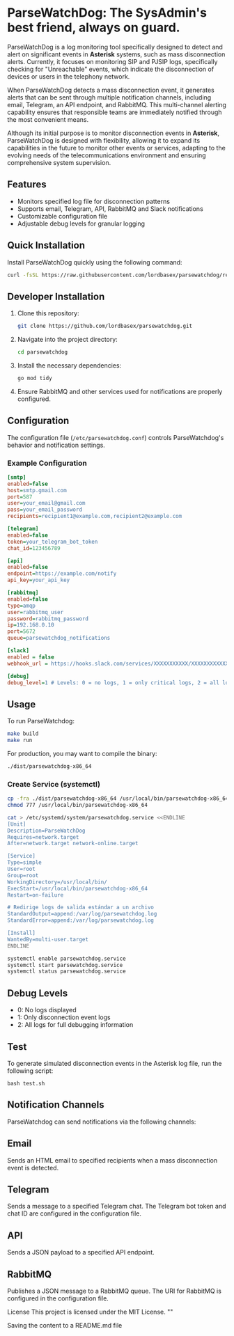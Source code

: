 # ParseWatchDog: The **SysAdmin's** best friend, always on guard.

ParseWatchDog is a log monitoring tool specifically designed to detect and alert on significant events in **Asterisk** systems, such as mass disconnection alerts. Currently, it focuses on monitoring SIP and PJSIP logs, specifically checking for "Unreachable" events, which indicate the disconnection of devices or users in the telephony network.

When ParseWatchDog detects a mass disconnection event, it generates alerts that can be sent through multiple notification channels, including email, Telegram, an API endpoint, and RabbitMQ. This multi-channel alerting capability ensures that responsible teams are immediately notified through the most convenient means.

Although its initial purpose is to monitor disconnection events in **Asterisk**, ParseWatchDog is designed with flexibility, allowing it to expand its capabilities in the future to monitor other events or services, adapting to the evolving needs of the telecommunications environment and ensuring comprehensive system supervision.

## Features

- Monitors specified log file for disconnection patterns
- Supports email, Telegram, API, RabbitMQ and Slack notifications
- Customizable configuration file
- Adjustable debug levels for granular logging

## Quick Installation

Install ParseWatchDog quickly using the following command:

```bash
curl -fsSL https://raw.githubusercontent.com/lordbasex/parsewatchdog/refs/heads/main/install.sh | bash
```

## Developer Installation

1. Clone this repository:
    ```bash
    git clone https://github.com/lordbasex/parsewatchdog.git
    ```

2. Navigate into the project directory:
    ```bash
    cd parsewatchdog
    ```

3. Install the necessary dependencies:
    ```bash
    go mod tidy
    ```

4. Ensure RabbitMQ and other services used for notifications are properly configured.

## Configuration

The configuration file (`/etc/parsewatchdog.conf`) controls ParseWatchdog's behavior and notification settings.

### Example Configuration

```ini
[smtp]
enabled=false
host=smtp.gmail.com
port=587
user=your_email@gmail.com
pass=your_email_password
recipients=recipient1@example.com,recipient2@example.com

[telegram]
enabled=false
token=your_telegram_bot_token
chat_id=123456789

[api]
enabled=false
endpoint=https://example.com/notify
api_key=your_api_key

[rabbitmq]
enabled=false
type=amqp
user=rabbitmq_user
password=rabbitmq_password
ip=192.168.0.10
port=5672
queue=parsewatchdog_notifications

[slack]
enabled = false
webhook_url = https://hooks.slack.com/services/XXXXXXXXXXX/XXXXXXXXXXXX/XXXXXXXXXXXXXXXXXXXXXXXX

[debug]
debug_level=1 # Levels: 0 = no logs, 1 = only critical logs, 2 = all logs
```

## Usage

To run ParseWatchdog:

```bash
make build
make run
```

For production, you may want to compile the binary:

```bash
./dist/parsewatchdog-x86_64
```	

### Create Service (systemctl)

```bash
cp -fra ./dist/parsewatchdog-x86_64 /usr/local/bin/parsewatchdog-x86_64
chmod 777 /usr/local/bin/parsewatchdog-x86_64
```

```bash
cat > /etc/systemd/system/parsewatchdog.service <<ENDLINE
[Unit]
Description=ParseWatchDog
Requires=network.target
After=network.target network-online.target

[Service]
Type=simple
User=root
Group=root
WorkingDirectory=/usr/local/bin/
ExecStart=/usr/local/bin/parsewatchdog-x86_64
Restart=on-failure

# Redirige logs de salida estándar a un archivo
StandardOutput=append:/var/log/parsewatchdog.log
StandardError=append:/var/log/parsewatchdog.log

[Install]
WantedBy=multi-user.target
ENDLINE
```

```bash
systemctl enable parsewatchdog.service 
systemctl start parsewatchdog.service
systemctl status parsewatchdog.service 
```

 
## Debug Levels

* 0: No logs displayed
* 1: Only disconnection event logs
* 2: All logs for full debugging information

## Test

To generate simulated disconnection events in the Asterisk log file, run the following script:

```
bash test.sh
````


## Notification Channels

ParseWatchdog can send notifications via the following channels:

## Email
Sends an HTML email to specified recipients when a mass disconnection event is detected.

## Telegram
Sends a message to a specified Telegram chat. The Telegram bot token and chat ID are configured in the configuration file.

## API
Sends a JSON payload to a specified API endpoint.

## RabbitMQ
Publishes a JSON message to a RabbitMQ queue. The URI for RabbitMQ is configured in the configuration file.

License
This project is licensed under the MIT License. ""

Saving the content to a README.md file
